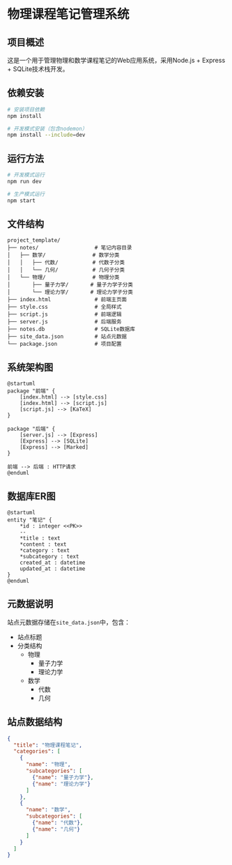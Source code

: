 # 物理课程笔记管理系统

## 项目概述
这是一个用于管理物理和数学课程笔记的Web应用系统，采用Node.js + Express + SQLite技术栈开发。

## 依赖安装
```bash
# 安装项目依赖
npm install

# 开发模式安装（包含nodemon）
npm install --include=dev
```

## 运行方法
```bash
# 开发模式运行
npm run dev

# 生产模式运行
npm start
```

## 文件结构
```
project_template/
├── notes/                  # 笔记内容目录
│   ├── 数学/               # 数学分类
│   │   ├── 代数/           # 代数子分类
│   │   └── 几何/           # 几何子分类
│   └── 物理/               # 物理分类
│       ├── 量子力学/       # 量子力学子分类
│       └── 理论力学/       # 理论力学子分类
├── index.html              # 前端主页面
├── style.css               # 全局样式
├── script.js               # 前端逻辑
├── server.js               # 后端服务
├── notes.db                # SQLite数据库
├── site_data.json          # 站点元数据
└── package.json            # 项目配置
```

## 系统架构图
```plantuml
@startuml
package "前端" {
    [index.html] --> [style.css]
    [index.html] --> [script.js]
    [script.js] --> [KaTeX]
}

package "后端" {
    [server.js] --> [Express]
    [Express] --> [SQLite]
    [Express] --> [Marked]
}

前端 --> 后端 : HTTP请求
@enduml
```

## 数据库ER图
```plantuml
@startuml
entity "笔记" {
    *id : integer <<PK>>
    --
    *title : text
    *content : text
    *category : text
    *subcategory : text
    created_at : datetime
    updated_at : datetime
}
@enduml
```

## 元数据说明
站点元数据存储在`site_data.json`中，包含：
- 站点标题
- 分类结构
  - 物理
    - 量子力学
    - 理论力学
  - 数学
    - 代数
    - 几何

## 站点数据结构
```json
{
  "title": "物理课程笔记",
  "categories": [
    {
      "name": "物理",
      "subcategories": [
        {"name": "量子力学"},
        {"name": "理论力学"}
      ]
    },
    {
      "name": "数学", 
      "subcategories": [
        {"name": "代数"},
        {"name": "几何"}
      ]
    }
  ]
}
